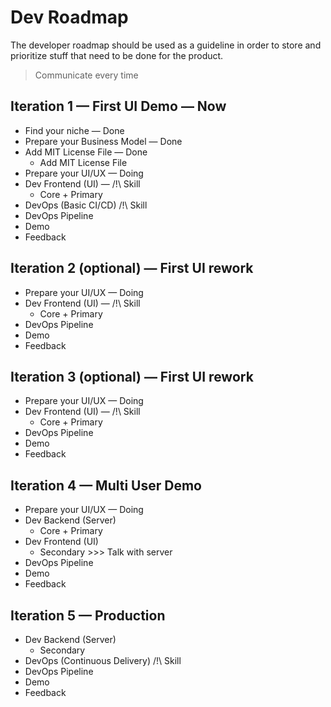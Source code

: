 # Dev Roadmap
The developer roadmap should be used as a guideline in order to store and prioritize stuff that need to be done for the product.

> Communicate every time
## Iteration 1 — First UI Demo — Now
- Find your niche — Done
- Prepare your Business Model — Done
- Add MIT License File — Done
    - Add MIT License File
- Prepare your UI/UX — Doing
- Dev Frontend (UI) — /!\ Skill
    - Core + Primary
- DevOps (Basic CI/CD) /!\ Skill
- DevOps Pipeline
- Demo
- Feedback
## Iteration 2 (optional) — First UI rework
- Prepare your UI/UX — Doing
- Dev Frontend (UI) — /!\ Skill
    - Core + Primary
- DevOps Pipeline
- Demo
- Feedback
## Iteration 3 (optional) — First UI rework
- Prepare your UI/UX — Doing
- Dev Frontend (UI) — /!\ Skill
    - Core + Primary
- DevOps Pipeline
- Demo
- Feedback
## Iteration 4 — Multi User Demo
- Prepare your UI/UX — Doing
- Dev Backend (Server)
    - Core + Primary
- Dev Frontend (UI)
    - Secondary >>> Talk with server
- DevOps Pipeline
- Demo
- Feedback
## Iteration 5 — Production
- Dev Backend (Server)
    - Secondary
- DevOps (Continuous Delivery) /!\ Skill
- DevOps Pipeline
- Demo
- Feedback

